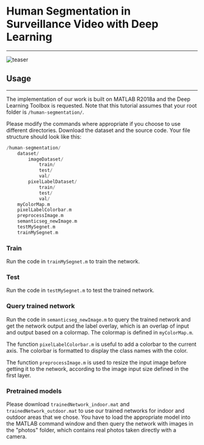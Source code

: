 # Human Segmentation in Surveillance Video with Deep Learning
---
![teaser](images/teaser.png)

## Usage
---

The implementation of our work is built on MATLAB R2018a and the Deep Learning Toolbox is requested.
Note that this tutorial assumes that your root folder is `/human-segmentation/`. 

Please modify the commands where appropriate if you choose to use different directories.
Download the dataset and the source code. Your file structure should look like this:

~~~~~~~~~~~~~~~~~~~~~~~~~~~~~~~~~~~~~ C
/human-segmentation/
    dataset/
        imageDataset/
            train/
            test/
            val/
        pixelLabelDataset/
            train/
            test/
            val/
    myColorMap.m
    pixelLabelColorbar.m
    preprocessImage.m
    semanticseg_newImage.m
    testMySegnet.m
    trainMySegnet.m
~~~~~~~~~~~~~~~~~~~~~~~~~~~~~~~~~~~~~

### Train

Run the code in `trainMySegnet.m` to train the network.

### Test

Run the code in `testMySegnet.m` to test the trained network.

### Query trained network

Run the code in `semanticseg_newImage.m` to query the trained network and get the network output and the label overlay, which is an overlap of input and output based on a colormap. 
The colormap is defined in `myColorMap.m`. 

The function `pixelLabelColorbar.m` is useful to add a colorbar to the current axis. 
The colorbar is formatted to display the class names with the color.

The function `preprocessImage.m` is used to resize the input image before getting it to the network, according to the image input size defined in the first layer.

### Pretrained models

Please download `trainedNetwork_indoor.mat` and `trainedNetwork_outdoor.mat` to use our trained networks for indoor and outdoor areas that we chose.
You have to load the appropriate model into the MATLAB command window and then query the network with images in the "photos" folder, which contains real photos taken directly with a camera.
